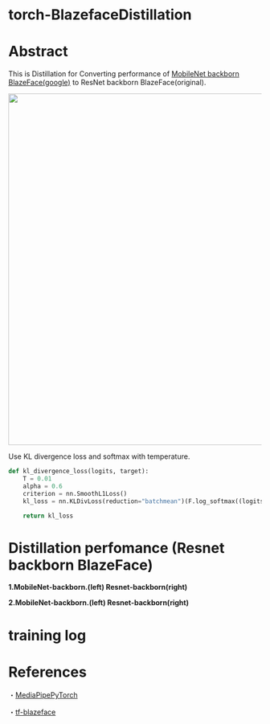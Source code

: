 # torch-BlazefaceDistillation


# Abstract
This is Distillation for Converting performance of [MobileNet backborn BlazeFace(google)](https://google.github.io/mediapipe/solutions/face_detection.html) to ResNet backborn BlazeFace(original).

<img src="https://user-images.githubusercontent.com/48679574/122851087-5bbb3180-d349-11eb-8cda-82ff78a8efb4.png" width="700px">


Use KL divergence loss and softmax with temperature.
```python
def kl_divergence_loss(logits, target):
    T = 0.01
    alpha = 0.6
    criterion = nn.SmoothL1Loss()
    kl_loss = nn.KLDivLoss(reduction="batchmean")(F.log_softmax((logits[0] / T), dim = 1), F.softmax((target[0] / T), dim = 1))*(alpha * T * T) + criterion(logits[0], target[0]) * (1-alpha)

    return kl_loss 
```



# Distillation perfomance (Resnet backborn BlazeFace)

<b>1.MobileNet-backborn.(left)   Resnet-backborn(right)</b>





<b>2.MobileNet-backborn.(left)   Resnet-backborn(right)</b>


# training log 




# References
・[MediaPipePyTorch](https://github.com/zmurez/MediaPipePyTorch)

・[tf-blazeface](https://github.com/FurkanOM/tf-blazeface)
